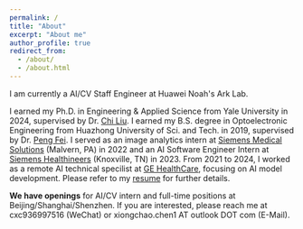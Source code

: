 ```yaml
---
permalink: /
title: "About"
excerpt: "About me"
author_profile: true
redirect_from: 
  - /about/
  - /about.html
---
```


I am currently a AI/CV Staff Engineer at Huawei Noah's Ark Lab. 

I earned my Ph.D. in Engineering & Applied Science from Yale University in 2024, supervised by Dr. [Chi Liu](https://medicine.yale.edu/profile/chi_liu/). I earned my B.S. degree in Optoelectronic Engineering from Huazhong University of Sci. and Tech. in 2019, supervised by Dr. [Peng Fei](http://faculty.hust.edu.cn/feipeng/zh_CN/index.htm). I served as an image analytics intern at [Siemens Medical Solutions](https://www.siemens-healthineers.com/) (Malvern, PA) in 2022 and an AI Software Engineer Intern at [Siemens Healthineers](https://www.siemens-healthineers.com/) (Knoxville, TN) in 2023. From 2021 to 2024, I worked as a remote AI technical specilist at [GE HealthCare](https://www.gehealthcare.com/), focusing on AI model development. Please refer to my [resume](https://xiongchaochen.github.io/cv/) for further details. 

**We have openings** for AI/CV intern and full-time positions at Beijing/Shanghai/Shenzhen. If you are interested, please reach me at cxc936997516 (WeChat) or xiongchao.chen1 AT outlook DOT com (E-Mail).



